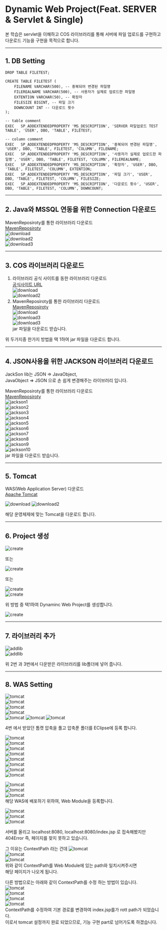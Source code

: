 # Dynamic Web Project(Feat. SERVER & Servlet & Single)

본 학습은 servlet을 이해하고 COS 라이브러리를 통해 서버에 파일 업로드를 구현하고 다운로드 기능을 구현을 목적으로 합니다.

---

## 1. DB Setting

```
DROP TABLE FILETEST;

CREATE TABLE FILETEST (
	FILENAME VARCHAR(500), -- 중복되어 변경된 파일명
	FILEREALNAME VARCHAR(500), -- 사용자가 실제로 업로드한 파일명
	EXTENTION VARCHAR(50), -- 확장자
	FILESIZE BIGINT, -- 파일 크기
	DOWNCOUNT INT -- 다운로드 횟수
);

-- table comment
EXEC   SP_ADDEXTENDEDPROPERTY 'MS_DESCRIPTION', 'SERVER 파일업로드 TEST TABLE', 'USER', DBO, 'TABLE', FILETEST;

-- column comment
EXEC   SP_ADDEXTENDEDPROPERTY 'MS_DESCRIPTION', '중복되어 변경된 파일명', 'USER', DBO, 'TABLE', FILETEST, 'COLUMN', FILENAME;
EXEC   SP_ADDEXTENDEDPROPERTY 'MS_DESCRIPTION', '사용자가 실제로 업로드한 파일명', 'USER', DBO, 'TABLE', FILETEST, 'COLUMN', FILEREALNAME;
EXEC   SP_ADDEXTENDEDPROPERTY 'MS_DESCRIPTION', '확장자', 'USER', DBO, 'TABLE', FILETEST, 'COLUMN', EXTENTION;
EXEC   SP_ADDEXTENDEDPROPERTY 'MS_DESCRIPTION', '파일 크기', 'USER', DBO, 'TABLE', FILETEST, 'COLUMN', FILESIZE;
EXEC   SP_ADDEXTENDEDPROPERTY 'MS_DESCRIPTION', '다운로드 횟수', 'USER', DBO, 'TABLE', FILETEST, 'COLUMN', DOWNCOUNT;
```

---

## 2. Java와 MSSQL 연동을 위한 Connection 다운로드

MavenReposiroty를 통한 라이브러리 다운로드  
[MavenReposiroty](https://mvnrepository.com/)  
![download](./image/mavenrepository.com_mssql.png)  
![download2](./image/mavenrepository.com_mssql_2.png)  
![download3](./image/mavenrepository.com_mssql_3.png)

---

## 3. COS 라이브러리 다운로드

1. 라이브러리 공식 사이트를 동한 라이브러리 다운로드  
   [공식사이트 URL](http://www.servlets.com/)  
    ![download](./image/servlet.com.cos.png)  
    ![download2](./image/servlet.com.cos_2.png)
2. MavenReposiroty를 통한 라이브러리 다운로드  
   [MavenReposiroty](https://mvnrepository.com/)  
    ![download](./image/mavenrepository.com_cos.png)  
    ![download3](./image/mavenrepository.com_cos_2.png)  
    ![download3](./image/mavenrepository.com_cos_3.png)  
    jar 파일을 다운로드 받습니다.

위 두가지중 한가지 방법을 택 1하여 jar 파일을 다운로드 합니다.

---

## 4. JSON사용을 위한 JACKSON 라이브러리 다운로드

JackSon lib는 JSON => JavaObject,  
JavaObject => JSON 으로 손 쉽게 변경해주는 라이브러리 입니다.

MavenReposiroty를 통한 라이브러리 다운로드  
[MavenReposiroty](https://mvnrepository.com/)  
![jackson1](./image/jackson1.png)  
![jackson2](./image/jackson2.png)  
![jackson3](./image/jackson3.png)  
![jackson4](./image/jackson4.png)  
![jackson5](./image/jackson5.png)  
![jackson6](./image/jackson6.png)  
![jackson7](./image/jackson7.png)  
![jackson8](./image/jackson8.png)  
![jackson9](./image/jackson9.png)  
![jackson10](./image/jackson10.png)  
 jar 파일을 다운로드 받습니다.

---

## 5. Tomcat

WAS(Web Application Server) 다운로드  
[Apache Tomcat](https://tomcat.apache.org/)

![download](./image/tomcat.apache.org.png)
![download2](./image/tomcat.apache.org_2.png)

해당 운영체제에 맞는 Tomcat을 다운로드 합니다.

---

## 6. Project 생성

![create](./image/project_create.png)

또는

![create](./image/project_create_2.png)

또는

![create](./image/project_create_3.png)  
![create](./image/project_create_4.png)

위 방법 중 택1하여 Dynaminc Web Project를 생성합니다.

![create](./image/project_create_5.png)

---

## 7. 라이브러리 추가

![addlib](./image/project_addlib.png)  
![addlib](./image/project_addlib_2.png)

위 2번 과 3번에서 다운받은 라이브러리를 lib폴더에 넣어 줍니다.

---

## 8. WAS Setting

![tomcat](./image/project_setting_tomcat.png)  
![tomcat](./image/project_setting_tomcat_2.png)  
![tomcat](./image/project_setting_tomcat_3.png)  
![tomcat](./image/project_setting_tomcat_4.png)  
![tomcat](./image/project_setting_tomcat_5.png)
![tomcat](./image/project_setting_tomcat_6.png)
![tomcat](./image/project_setting_tomcat_7.png)

4번 에서 받았던 톰캣 압축을 풀고 압축푼 폴더를 EClipse에 등록 합니다.

![tomcat](./image/project_setting_tomcat_8.png)  
![tomcat](./image/project_setting_tomcat_9.png)  
![tomcat](./image/project_setting_tomcat_10.png)  
![tomcat](./image/project_setting_tomcat_11.png)  
![tomcat](./image/project_setting_tomcat_12.png)  
![tomcat](./image/project_setting_tomcat_13.png)  
![tomcat](./image/project_setting_tomcat_14.png)  
![tomcat](./image/project_setting_tomcat_15.png)

![tomcat](./image/project_setting_tomcat_16.png)  
![tomcat](./image/project_setting_tomcat_17.png)  
![tomcat](./image/project_setting_tomcat_18.png)  
해당 WAS에 배포하기 위하여, Web Module을 등록합니다.

![tomcat](./image/project_setting_tomcat_19.png)  
![tomcat](./image/project_setting_tomcat_20.png)  
![tomcat](./image/project_setting_tomcat_21.png)

서버를 올리고 localhost:8080, localhost:8080/index.jsp 로 접속해봤지만  
404Error 즉, 페이지를 찾지 못하고 있습니다.

그 이유는 ContextPath 라는 건데
![tomcat](./image/project_setting_tomcat_22.png)  
![tomcat](./image/project_setting_tomcat_23.png)  
![tomcat](./image/project_setting_tomcat_24.png)  
위와 같이 ContextPath를 Web Module에 있는 path와 일치시켜주시면  
해당 페이지가 나오게 됩니다.

다른 방법으로는 아래와 같이 ContextPath를 수정 하는 방법이 있습니다.  
![tomcat](./image/project_setting_tomcat_25.png)  
![tomcat](./image/project_setting_tomcat_26.png)  
![tomcat](./image/project_setting_tomcat_27.png)  
![tomcat](./image/project_setting_tomcat_28.png)  
ContextPath를 수정하여 기본 경로를 변경하여 index.jsp를가 rott path가 되었습니다.  
이로서 tomcat 설정까지 완료 되었으므로, 기능 구현 part로 넘어가도록 하겠습니다.
